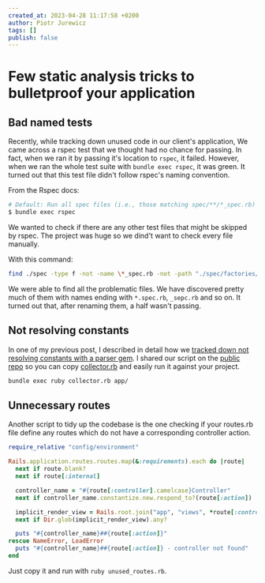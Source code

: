 ```yaml
---
created_at: 2023-04-28 11:17:58 +0200
author: Piotr Jurewicz
tags: []
publish: false
---
```


# Few static analysis tricks to bulletproof your application

## Bad named tests

Recently, while tracking down unused code in our client's application,
We came across a rspec test that we thought had no chance for passing.
In fact, when we ran it by passing it's location to `rspec`, it failed.
However, when we ran the whole test suite with `bundle exec rspec`, it was green.
It turned out that this test file didn't follow rspec's naming convention.

From the Rspec docs:
```bash
# Default: Run all spec files (i.e., those matching spec/**/*_spec.rb)
$ bundle exec rspec
```
We wanted to check if there are any other test files that might be skipped by rspec.
The project was huge so we dind't want to check every file manually.

With this command:
```bash
find ./spec -type f -not -name \*_spec.rb -not -path "./spec/factories/*" -not -path "./spec/support/*" | xargs rg RSpec\.describe
```
We were able to find all the problematic files. We have discovered pretty much of them with names ending with `*.spec.rb`, `_sepc.rb` and so on.
It turned out that, after renaming them, a half wasn't passing. 

## Not resolving constants

In one of my previous post, I described in detail how we [tracked down not resolving constants with a parser gem](https://blog.arkency.com/tracking-down-not-resolving-constants-with-parser/).
I shared our script on the [public repo](https://github.com/arkency/constants-resolver) so you can copy [collector.rb](https://github.com/arkency/constants-resolver/blob/main/collector.rb) and easily run it against your project.
```bash
bundle exec ruby collector.rb app/
```

## Unnecessary routes

Another script to tidy up the codebase is the one checking if your routes.rb file define any routes which do not have a corresponding controller action.
```ruby
require_relative "config/environment"

Rails.application.routes.routes.map(&:requirements).each do |route|
  next if route.blank?
  next if route[:internal]

  controller_name = "#{route[:controller].camelcase}Controller"
  next if controller_name.constantize.new.respond_to?(route[:action])

  implicit_render_view = Rails.root.join("app", "views", *route[:controller].split('::'), "#{route[:action]}.*")
  next if Dir.glob(implicit_render_view).any?

  puts "#{controller_name}##{route[:action]}"
rescue NameError, LoadError
  puts "#{controller_name}##{route[:action]} - controller not found"
end
```
Just copy it and run with `ruby unused_routes.rb`.

